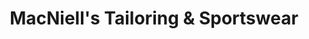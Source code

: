 ---
title: "MacNiell's Tailoring & Sportswear"
url: /batangas-city/macniells-tailoring-und-sportswear/
shop: Schneiderei
---